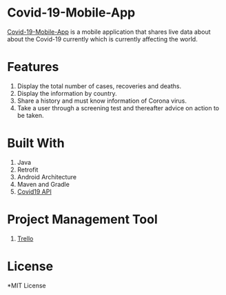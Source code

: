 # Covid-19-Mobile-App

[Covid-19-Mobile-App](https://github.com/LennyDennis/Covid-19-Mobile-App) is a mobile application that shares live data about about the Covid-19 currently which is currently affecting the world.

# Features
1. Display the total number of cases, recoveries and deaths.
2. Display the information by country.
3. Share a history and must know information of Corona virus.
4. Take a user through a screening test and thereafter advice on action to be taken.

# Built With
1. Java
2. Retrofit
3. Android Architecture
4. Maven and Gradle
5. [Covid19 API](https://covid19api.com/)


# Project Management Tool
1. [Trello](https://trello.com/)

# License
*MIT License
